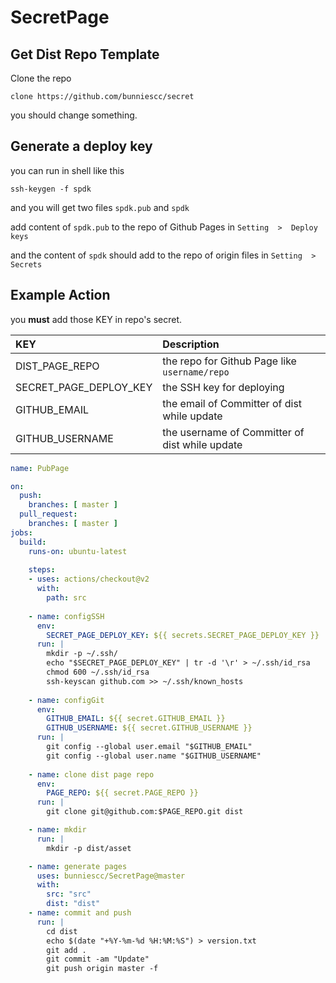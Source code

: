 # SecretPage 

## Get Dist Repo Template

Clone the repo

```shell script
clone https://github.com/bunniescc/secret
```

you should change something.

## Generate a deploy key

you can run in shell like this

```shell script
ssh-keygen -f spdk
```

and you will get two files ```spdk.pub``` and ```spdk```

add content of ```spdk.pub``` to the repo of Github Pages in ```Setting  >  Deploy keys```

and the content of ```spdk``` should add to the repo of origin files in ```Setting  >  Secrets```

## Example Action

you **must** add those KEY in repo's secret.

| KEY | Description |
| :--- | :--- |
| DIST_PAGE_REPO | the repo for Github Page like ```username/repo``` |
| SECRET_PAGE_DEPLOY_KEY | the SSH key for deploying |
| GITHUB_EMAIL | the email of Committer of dist while update |
| GITHUB_USERNAME | the username of Committer of dist while update |

```yaml
name: PubPage

on:
  push:
    branches: [ master ]
  pull_request:
    branches: [ master ]
jobs:
  build:
    runs-on: ubuntu-latest
    
    steps:
    - uses: actions/checkout@v2
      with:
        path: src
    
    - name: configSSH
      env:
        SECRET_PAGE_DEPLOY_KEY: ${{ secrets.SECRET_PAGE_DEPLOY_KEY }}
      run: |
        mkdir -p ~/.ssh/
        echo "$SECRET_PAGE_DEPLOY_KEY" | tr -d '\r' > ~/.ssh/id_rsa
        chmod 600 ~/.ssh/id_rsa
        ssh-keyscan github.com >> ~/.ssh/known_hosts
    
    - name: configGit
      env:
        GITHUB_EMAIL: ${{ secret.GITHUB_EMAIL }}
        GITHUB_USERNAME: ${{ secret.GITHUB_USERNAME }}
      run: |
        git config --global user.email "$GITHUB_EMAIL"
        git config --global user.name "$GITHUB_USERNAME"
    
    - name: clone dist page repo
      env:
        PAGE_REPO: ${{ secret.PAGE_REPO }}
      run: |
        git clone git@github.com:$PAGE_REPO.git dist

    - name: mkdir
      run: |
        mkdir -p dist/asset

    - name: generate pages
      uses: bunniescc/SecretPage@master
      with:
        src: "src"
        dist: "dist"
    - name: commit and push
      run: |
        cd dist
        echo $(date "+%Y-%m-%d %H:%M:%S") > version.txt
        git add .
        git commit -am "Update"
        git push origin master -f
```
